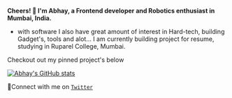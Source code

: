 
**Cheers! 👋 I'm Abhay, a Frontend developer and Robotics enthusiast in Mumbai, India.**
- with software I also have great amount of interest in Hard-tech, building Gadget's, tools and alot...
I am currently building project for resume, studying in Ruparel College, Mumbai.

Checkout out my pinned project's below

[![Abhay's GitHub stats](https://github-readme-stats.vercel.app/api?username=theabhayprajapati)](https://github.com/anuraghazra/github-readme-stats&show_icons=true)



🤝Connect with me on [`Twitter`](https://www.twitter.com/AbhayPrajapati_) 

